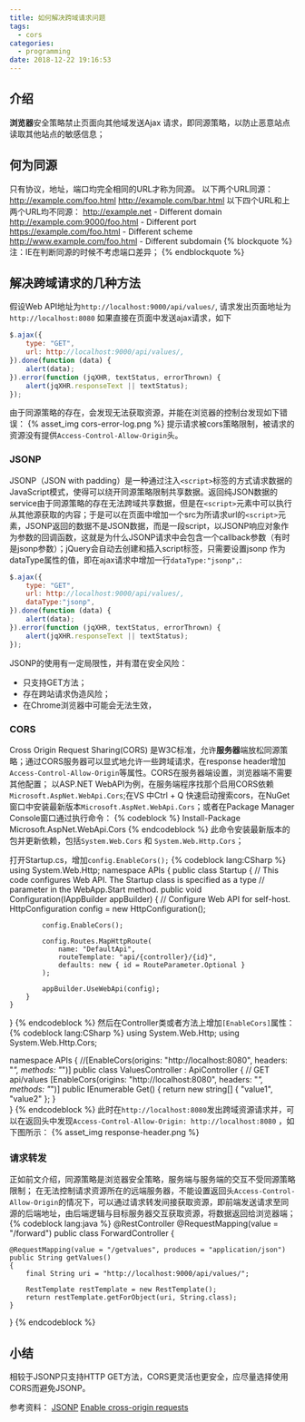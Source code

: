 ```yaml
---
title: 如何解决跨域请求问题
tags:
  - cors
categories:
  - programming
date: 2018-12-22 19:16:53
---
```



## 介绍
**浏览器**安全策略禁止页面向其他域发送Ajax 请求，即同源策略，以防止恶意站点读取其他站点的敏感信息；

## 何为同源
只有协议，地址，端口均完全相同的URL才称为同源。
以下两个URL同源：
http://example.com/foo.html
http://example.com/bar.html
以下四个URL和上两个URL均不同源：
http://example.net - Different domain
http://example.com:9000/foo.html - Different port
https://example.com/foo.html - Different scheme
http://www.example.com/foo.html - Different subdomain
{% blockquote %}
注：IE在判断同源的时候不考虑端口差异；
{% endblockquote %}

## 解决跨域请求的几种方法
假设Web API地址为`http://localhost:9000/api/values/`,
请求发出页面地址为`http://localhost:8080`
如果直接在页面中发送ajax请求，如下
```javascript
$.ajax({
    type: "GET",
    url: http://localhost:9000/api/values/,
}).done(function (data) {
    alert(data);
}).error(function (jqXHR, textStatus, errorThrown) {
    alert(jqXHR.responseText || textStatus);
});
```
由于同源策略的存在，会发现无法获取资源，并能在浏览器的控制台发现如下错误：
{% asset_img cors-error-log.png %}
提示请求被cors策略限制，被请求的资源没有提供`Access-Control-Allow-Origin`头。
### JSONP
JSONP（JSON with padding）是一种通过注入`<script>`标签的方式请求数据的JavaScript模式，使得可以绕开同源策略限制共享数据。返回纯JSON数据的service由于同源策略的存在无法跨域共享数据，但是在`<script>`元素中可以执行从其他源获取的内容；于是可以在页面中增加一个src为所请求url的`<script>`元素，JSONP返回的数据不是JSON数据，而是一段script，以JSONP响应对象作为参数的回调函数，这就是为什么JSONP请求中会包含一个callback参数（有时是jsonp参数）；jQuery会自动去创建和插入script标签，只需要设置jsonp 作为dataType属性的值，即在ajax请求中增加一行`dataType:"jsonp",`:
```javascript
$.ajax({
    type: "GET",
    url: http://localhost:9000/api/values/,
    dataType:"jsonp",
}).done(function (data) {
    alert(data);
}).error(function (jqXHR, textStatus, errorThrown) {
    alert(jqXHR.responseText || textStatus);
});
```
JSONP的使用有一定局限性，并有潜在安全风险：
- 只支持GET方法；
- 存在跨站请求伪造风险；
- 在Chrome浏览器中可能会无法生效，

### CORS
Cross Origin Request Sharing(CORS) 是W3C标准，允许**服务器**端放松同源策略；通过CORS服务器可以显式地允许一些跨域请求，在response header增加`Access-Control-Allow-Origin`等属性。CORS在服务器端设置，浏览器端不需要其他配置；
以ASP.NET WebAPI为例，在服务端程序找那个启用CORS依赖`Microsoft.AspNet.WebApi.Cors`;在VS 中Ctrl + Q 快速启动搜索cors，在NuGet窗口中安装最新版本`Microsoft.AspNet.WebApi.Cors`；或者在Package Manager Console窗口通过执行命令：
{% codeblock %}
Install-Package Microsoft.AspNet.WebApi.Cors
{% endcodeblock %}
此命令安装最新版本的包并更新依赖，包括`System.Web.Cors` 和 `System.Web.Http.Cors`；

打开Startup.cs，增加`config.EnableCors();`
{% codeblock lang:CSharp %}
using System.Web.Http;
namespace APIs
{
    public class Startup
    {
        // This code configures Web API. The Startup class is specified as a type
        // parameter in the WebApp.Start method.
        public void Configuration(IAppBuilder appBuilder)
        {
            // Configure Web API for self-host. 
            HttpConfiguration config = new HttpConfiguration();

            config.EnableCors();
            
            config.Routes.MapHttpRoute(
                name: "DefaultApi",
                routeTemplate: "api/{controller}/{id}",
                defaults: new { id = RouteParameter.Optional }
            );

            appBuilder.UseWebApi(config);
        }
    }
}
{% endcodeblock %}
然后在Controller类或者方法上增加`[EnableCors]`属性：
{% codeblock lang:CSharp %}
using System.Web.Http;
using System.Web.Http.Cors;

namespace APIs
{
    //[EnableCors(origins: "http://localhost:8080", headers: "*", methods: "*")]
    public class ValuesController : ApiController
    {
        // GET api/values
        [EnableCors(origins: "http://localhost:8080", headers: "*", methods: "*")]
        public IEnumerable<string> Get()
        {
            return new string[] { "value1", "value2" };
        }   
}
{% endcodeblock %}
此时在`http://localhost:8080`发出跨域资源请求并，可以在返回头中发现`Access-Control-Allow-Origin: http://localhost:8080` ，如下图所示：
{% asset_img response-header.png %}

### 请求转发
正如前文介绍，同源策略是浏览器安全策略，服务端与服务端的交互不受同源策略限制；
在无法控制请求资源所在的远端服务器，不能设置返回头`Access-Control-Allow-Origin`的情况下，可以通过请求转发间接获取资源，即前端发送请求至同源的后端地址，由后端逻辑与目标服务器交互获取资源，将数据返回给浏览器端；
{% codeblock lang:java %}
@RestController
@RequestMapping(value = "/forward")
public class ForwardController {

    @RequestMapping(value = "/getvalues", produces = "application/json")
    public String getValues()
    {
        final String uri = "http://localhost:9000/api/values/";

        RestTemplate restTemplate = new RestTemplate();
        return restTemplate.getForObject(uri, String.class);
    }
}
{% endcodeblock %}


## 小结
相较于JSONP只支持HTTP GET方法，CORS更灵活也更安全，应尽量选择使用CORS而避免JSONP。

参考资料：
[JSONP](https://en.wikipedia.org/wiki/JSONP)
[Enable cross-origin requests](https://docs.microsoft.com/en-us/aspnet/web-api/overview/security/enabling-cross-origin-requests-in-web-api)
